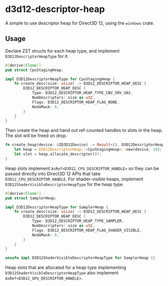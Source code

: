 # d3d12-descriptor-heap

A simple to use descriptor heap for Direct3D 12, using the `windows` crate.

## Usage
Declare ZST structs for each heap type, and implement `D3D12DescriptorHeapType` for it.

```rust 
#[derive(Clone)]
pub struct CpuStagingHeap;

impl D3D12DescriptorHeapType for CpuStagingHeap {
    fn create_desc(size: usize) -> D3D12_DESCRIPTOR_HEAP_DESC {
        D3D12_DESCRIPTOR_HEAP_DESC {
            Type: D3D12_DESCRIPTOR_HEAP_TYPE_CBV_SRV_UAV,
            NumDescriptors: size as u32,
            Flags: D3D12_DESCRIPTOR_HEAP_FLAG_NONE,
            NodeMask: 0,
        }
    }
}
```

Then create the heap and hand out ref-counted handles to slots in the heap. The slot will be freed
on drop.

```rust 
fn create_heap(device: &ID3D12Device) -> Result<(), D3D12DescriptorHeapError> {
    let heap = D3D12DescriptorHeap::<CpuStagingHeap>::new(device, 10);
    let slot = heap.allocate_descriptor()?;
}
```

Heap slots implement `AsRef<D3D12_CPU_DESCRIPTOR_HANDLE>` so they can be passed directly into Direct3D 12 APIs that
take `D3D12_CPU_DESCRIPTOR_HANDLE`. For shader-visible heaps, implement `D3D12ShaderVisibleDescriptorHeapType` for the heap type.

```rust 
#[derive(Clone)]
pub struct SamplerHeap;

impl D3D12DescriptorHeapType for SamplerHeap {
    fn create_desc(size: usize) -> D3D12_DESCRIPTOR_HEAP_DESC {
        D3D12_DESCRIPTOR_HEAP_DESC {
            Type: D3D12_DESCRIPTOR_HEAP_TYPE_SAMPLER,
            NumDescriptors: size as u32,
            Flags: D3D12_DESCRIPTOR_HEAP_FLAG_SHADER_VISIBLE,
            NodeMask: 0,
        }
    }
}

unsafe impl D3D12ShaderVisibleDescriptorHeapType for SamplerHeap {}
```

Heap slots that are allocated for a heap type implementing `D3D12ShaderVisibleDescriptorHeapType` also implement
`AsRef<D3D12_GPU_DESCRIPTOR_HANDLE>`.

